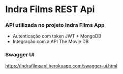 # Indra Films REST Api
### API utilizada no projeto Indra Films App

- Autenticação com token JWT + MongoDB
- Integração com a API The Movie DB

### Swagger UI
https://indrafilmsapi.herokuapp.com/swagger-ui.html